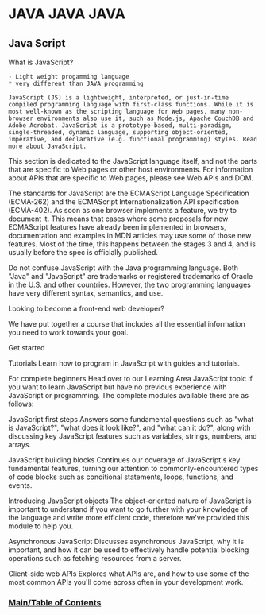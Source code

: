 
# JAVA JAVA JAVA #

## Java Script
  
   What is JavaScript?

    - Light weight progamming language
    * very different than JAVA programming

    JavaScript (JS) is a lightweight, interpreted, or just-in-time compiled programming language with first-class functions. While it is most well-known as the scripting language for Web pages, many non-browser environments also use it, such as Node.js, Apache CouchDB and Adobe Acrobat. JavaScript is a prototype-based, multi-paradigm, single-threaded, dynamic language, supporting object-oriented, imperative, and declarative (e.g. functional programming) styles. Read more about JavaScript.

This section is dedicated to the JavaScript language itself, and not the parts that are specific to Web pages or other host environments. For information about APIs that are specific to Web pages, please see Web APIs and DOM.

The standards for JavaScript are the ECMAScript Language Specification (ECMA-262) and the ECMAScript Internationalization API specification (ECMA-402). As soon as one browser implements a feature, we try to document it. This means that cases where some proposals for new ECMAScript features have already been implemented in browsers, documentation and examples in MDN articles may use some of those new features. Most of the time, this happens between the stages 3 and 4, and is usually before the spec is officially published.

Do not confuse JavaScript with the Java programming language. Both "Java" and "JavaScript" are trademarks or registered trademarks of Oracle in the U.S. and other countries. However, the two programming languages have very different syntax, semantics, and use.

Looking to become a front-end web developer?

We have put together a course that includes all the essential information you need to work towards your goal.

Get started

Tutorials
Learn how to program in JavaScript with guides and tutorials.

For complete beginners
Head over to our Learning Area JavaScript topic if you want to learn JavaScript but have no previous experience with JavaScript or programming. The complete modules available there are as follows:

JavaScript first steps
Answers some fundamental questions such as "what is JavaScript?", "what does it look like?", and "what can it do?", along with discussing key JavaScript features such as variables, strings, numbers, and arrays.

JavaScript building blocks
Continues our coverage of JavaScript's key fundamental features, turning our attention to commonly-encountered types of code blocks such as conditional statements, loops, functions, and events.

Introducing JavaScript objects
The object-oriented nature of JavaScript is important to understand if you want to go further with your knowledge of the language and write more efficient code, therefore we've provided this module to help you.

Asynchronous JavaScript
Discusses asynchronous JavaScript, why it is important, and how it can be used to effectively handle potential blocking operations such as fetching resources from a server.

Client-side web APIs
Explores what APIs are, and how to use some of the most common APIs you'll come across often in your development work.

### [Main/Table of Contents](https://nkingchaos2284.github.io/reading-notes/)
